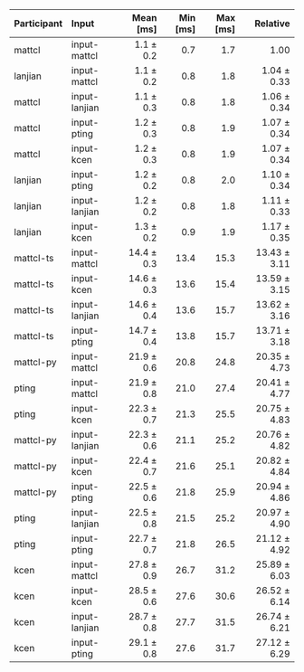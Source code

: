 | Participant | Input | Mean [ms] | Min [ms] | Max [ms] | Relative |
|:---|:---|---:|---:|---:|---:|
| mattcl | input-mattcl | 1.1 ± 0.2 | 0.7 | 1.7 | 1.00 |
| lanjian | input-mattcl | 1.1 ± 0.2 | 0.8 | 1.8 | 1.04 ± 0.33 |
| mattcl | input-lanjian | 1.1 ± 0.3 | 0.8 | 1.8 | 1.06 ± 0.34 |
| mattcl | input-pting | 1.2 ± 0.3 | 0.8 | 1.9 | 1.07 ± 0.34 |
| mattcl | input-kcen | 1.2 ± 0.3 | 0.8 | 1.9 | 1.07 ± 0.34 |
| lanjian | input-pting | 1.2 ± 0.2 | 0.8 | 2.0 | 1.10 ± 0.34 |
| lanjian | input-lanjian | 1.2 ± 0.2 | 0.8 | 1.8 | 1.11 ± 0.33 |
| lanjian | input-kcen | 1.3 ± 0.2 | 0.9 | 1.9 | 1.17 ± 0.35 |
| mattcl-ts | input-mattcl | 14.4 ± 0.3 | 13.4 | 15.3 | 13.43 ± 3.11 |
| mattcl-ts | input-kcen | 14.6 ± 0.3 | 13.6 | 15.4 | 13.59 ± 3.15 |
| mattcl-ts | input-lanjian | 14.6 ± 0.4 | 13.6 | 15.7 | 13.62 ± 3.16 |
| mattcl-ts | input-pting | 14.7 ± 0.4 | 13.8 | 15.7 | 13.71 ± 3.18 |
| mattcl-py | input-mattcl | 21.9 ± 0.6 | 20.8 | 24.8 | 20.35 ± 4.73 |
| pting | input-mattcl | 21.9 ± 0.8 | 21.0 | 27.4 | 20.41 ± 4.77 |
| pting | input-kcen | 22.3 ± 0.7 | 21.3 | 25.5 | 20.75 ± 4.83 |
| mattcl-py | input-lanjian | 22.3 ± 0.6 | 21.1 | 25.2 | 20.76 ± 4.82 |
| mattcl-py | input-kcen | 22.4 ± 0.7 | 21.6 | 25.1 | 20.82 ± 4.84 |
| mattcl-py | input-pting | 22.5 ± 0.6 | 21.8 | 25.9 | 20.94 ± 4.86 |
| pting | input-lanjian | 22.5 ± 0.8 | 21.5 | 25.2 | 20.97 ± 4.90 |
| pting | input-pting | 22.7 ± 0.7 | 21.8 | 26.5 | 21.12 ± 4.92 |
| kcen | input-mattcl | 27.8 ± 0.9 | 26.7 | 31.2 | 25.89 ± 6.03 |
| kcen | input-kcen | 28.5 ± 0.6 | 27.6 | 30.6 | 26.52 ± 6.14 |
| kcen | input-lanjian | 28.7 ± 0.8 | 27.7 | 31.5 | 26.74 ± 6.21 |
| kcen | input-pting | 29.1 ± 0.8 | 27.6 | 31.7 | 27.12 ± 6.29 |
